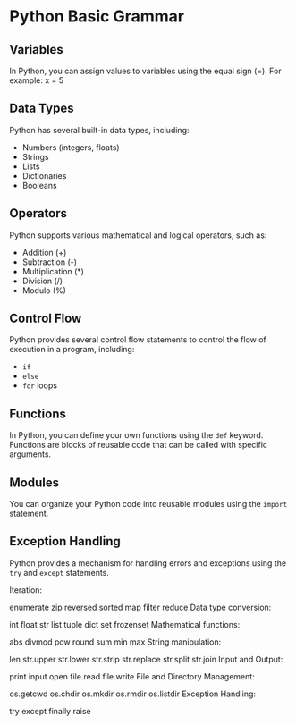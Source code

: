 # Python Basic Grammar

## Variables
In Python, you can assign values to variables using the equal sign (=). For example:
x = 5

## Data Types
Python has several built-in data types, including:
- Numbers (integers, floats)
- Strings
- Lists
- Dictionaries
- Booleans

## Operators
Python supports various mathematical and logical operators, such as:
- Addition (+)
- Subtraction (-)
- Multiplication (*)
- Division (/)
- Modulo (%)

## Control Flow
Python provides several control flow statements to control the flow of execution in a program, including:
- `if`
- `else`
- `for` loops

## Functions
In Python, you can define your own functions using the `def` keyword. Functions are blocks of reusable code that can be called with specific arguments.

## Modules
You can organize your Python code into reusable modules using the `import` statement.

## Exception Handling
Python provides a mechanism for handling errors and exceptions using the `try` and `except` statements.


Iteration:

enumerate
zip
reversed
sorted
map
filter
reduce
Data type conversion:

int
float
str
list
tuple
dict
set
frozenset
Mathematical functions:

abs
divmod
pow
round
sum
min
max
String manipulation:

len
str.upper
str.lower
str.strip
str.replace
str.split
str.join
Input and Output:

print
input
open
file.read
file.write
File and Directory Management:

os.getcwd
os.chdir
os.mkdir
os.rmdir
os.listdir
Exception Handling:

try
except
finally
raise